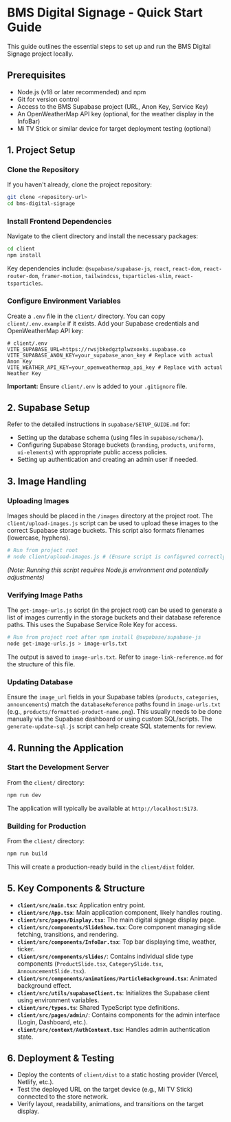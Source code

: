 # BMS Digital Signage - Quick Start Guide

This guide outlines the essential steps to set up and run the BMS Digital Signage project locally.

## Prerequisites

-   Node.js (v18 or later recommended) and npm
-   Git for version control
-   Access to the BMS Supabase project (URL, Anon Key, Service Key)
-   An OpenWeatherMap API key (optional, for the weather display in the InfoBar)
-   Mi TV Stick or similar device for target deployment testing (optional)

## 1. Project Setup

### Clone the Repository
If you haven't already, clone the project repository:
```bash
git clone <repository-url>
cd bms-digital-signage
```

### Install Frontend Dependencies
Navigate to the client directory and install the necessary packages:
```bash
cd client
npm install
```
Key dependencies include: `@supabase/supabase-js`, `react`, `react-dom`, `react-router-dom`, `framer-motion`, `tailwindcss`, `tsparticles-slim`, `react-tsparticles`.

### Configure Environment Variables
Create a `.env` file in the `client/` directory. You can copy `client/.env.example` if it exists. Add your Supabase credentials and OpenWeatherMap API key:
```dotenv
# client/.env
VITE_SUPABASE_URL=https://rwsjbkedgztplwzxoxks.supabase.co
VITE_SUPABASE_ANON_KEY=your_supabase_anon_key # Replace with actual Anon Key
VITE_WEATHER_API_KEY=your_openweathermap_api_key # Replace with actual Weather Key
```
**Important:** Ensure `client/.env` is added to your `.gitignore` file.

## 2. Supabase Setup

Refer to the detailed instructions in `supabase/SETUP_GUIDE.md` for:
-   Setting up the database schema (using files in `supabase/schema/`).
-   Configuring Supabase Storage buckets (`branding`, `products`, `uniforms`, `ui-elements`) with appropriate public access policies.
-   Setting up authentication and creating an admin user if needed.

## 3. Image Handling

### Uploading Images
Images should be placed in the `/images` directory at the project root. The `client/upload-images.js` script can be used to upload these images to the correct Supabase storage buckets. This script also formats filenames (lowercase, hyphens).
```bash
# Run from project root
# node client/upload-images.js # (Ensure script is configured correctly first)
```
*(Note: Running this script requires Node.js environment and potentially adjustments)*

### Verifying Image Paths
The `get-image-urls.js` script (in the project root) can be used to generate a list of images currently in the storage buckets and their database reference paths. This uses the Supabase Service Role Key for access.
```bash
# Run from project root after npm install @supabase/supabase-js
node get-image-urls.js > image-urls.txt
```
The output is saved to `image-urls.txt`. Refer to `image-link-reference.md` for the structure of this file.

### Updating Database
Ensure the `image_url` fields in your Supabase tables (`products`, `categories`, `announcements`) match the `databaseReference` paths found in `image-urls.txt` (e.g., `products/formatted-product-name.png`). This usually needs to be done manually via the Supabase dashboard or using custom SQL/scripts. The `generate-update-sql.js` script can help create SQL statements for review.

## 4. Running the Application

### Start the Development Server
From the `client/` directory:
```bash
npm run dev
```
The application will typically be available at `http://localhost:5173`.

### Building for Production
From the `client/` directory:
```bash
npm run build
```
This will create a production-ready build in the `client/dist` folder.

## 5. Key Components & Structure

-   **`client/src/main.tsx`**: Application entry point.
-   **`client/src/App.tsx`**: Main application component, likely handles routing.
-   **`client/src/pages/Display.tsx`**: The main digital signage display page.
-   **`client/src/components/SlideShow.tsx`**: Core component managing slide fetching, transitions, and rendering.
-   **`client/src/components/InfoBar.tsx`**: Top bar displaying time, weather, ticker.
-   **`client/src/components/slides/`**: Contains individual slide type components (`ProductSlide.tsx`, `CategorySlide.tsx`, `AnnouncementSlide.tsx`).
-   **`client/src/components/animations/ParticleBackground.tsx`**: Animated background effect.
-   **`client/src/utils/supabaseClient.ts`**: Initializes the Supabase client using environment variables.
-   **`client/src/types.ts`**: Shared TypeScript type definitions.
-   **`client/src/pages/admin/`**: Contains components for the admin interface (Login, Dashboard, etc.).
-   **`client/src/context/AuthContext.tsx`**: Handles admin authentication state.

## 6. Deployment & Testing

-   Deploy the contents of `client/dist` to a static hosting provider (Vercel, Netlify, etc.).
-   Test the deployed URL on the target device (e.g., Mi TV Stick) connected to the store network.
-   Verify layout, readability, animations, and transitions on the target display.
